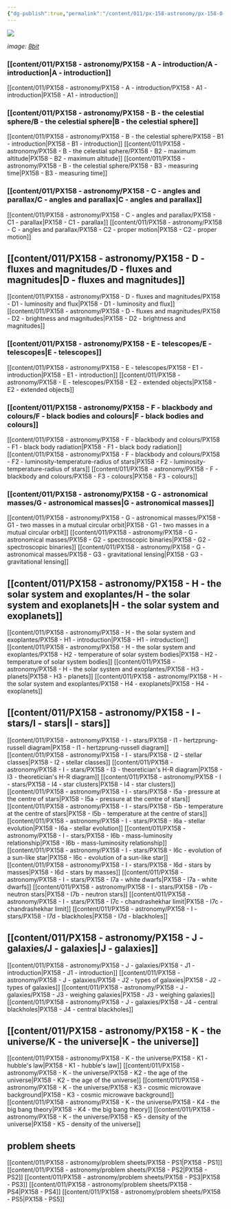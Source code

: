 ```yaml
---
{"dg-publish":true,"permalink":"/content/011/px-158-astronomy/px-158-0-astronomy/","pinned":true,"noteIcon":"2","created":"2025-08-27T13:14:05.000+01:00","updated":"2025-02-12T16:50:44.000+00:00"}
---
```


<img src = 'https://i.pinimg.com/originals/ec/b9/c2/ecb9c2d3d68104257d36ef064f2cc1bc.gif' class = 'banner'>

*image: [8bit](https://coub.com/view/25m17o)*
### [[content/011/PX158 - astronomy/PX158 - A - introduction/A - introduction\|A - introduction]]
[[content/011/PX158 - astronomy/PX158 - A - introduction/PX158 - A1 - introduction\|PX158 - A1 - introduction]]
### [[content/011/PX158 - astronomy/PX158 - B - the celestial sphere/B - the celestial sphere\|B - the celestial sphere]]
[[content/011/PX158 - astronomy/PX158 - B - the celestial sphere/PX158 - B1 - introduction\|PX158 - B1 - introduction]]
[[content/011/PX158 - astronomy/PX158 - B - the celestial sphere/PX158 - B2 - maximum altitude\|PX158 - B2 - maximum altitude]]
[[content/011/PX158 - astronomy/PX158 - B - the celestial sphere/PX158 - B3 - measuring time\|PX158 - B3 - measuring time]]
### [[content/011/PX158 - astronomy/PX158 - C - angles and parallax/C - angles and parallax\|C - angles and parallax]]
[[content/011/PX158 - astronomy/PX158 - C - angles and parallax/PX158 - C1 - parallax\|PX158 - C1 - parallax]]
[[content/011/PX158 - astronomy/PX158 - C - angles and parallax/PX158 - C2 - proper motion\|PX158 - C2 - proper motion]]
## [[content/011/PX158 - astronomy/PX158 - D - fluxes and magnitudes/D - fluxes and magnitudes\|D - fluxes and magnitudes]]
[[content/011/PX158 - astronomy/PX158 - D - fluxes and magnitudes/PX158 - D1 - luminosity and flux\|PX158 - D1 - luminosity and flux]]
[[content/011/PX158 - astronomy/PX158 - D - fluxes and magnitudes/PX158 - D2 - brightness and magnitudes\|PX158 - D2 - brightness and magnitudes]]
### [[content/011/PX158 - astronomy/PX158 - E - telescopes/E - telescopes\|E - telescopes]]
[[content/011/PX158 - astronomy/PX158 - E - telescopes/PX158 - E1 - introduction\|PX158 - E1 - introduction]]
[[content/011/PX158 - astronomy/PX158 - E - telescopes/PX158 - E2 - extended objects\|PX158 - E2 - extended objects]]
### [[content/011/PX158 - astronomy/PX158 - F - blackbody and colours/F - black bodies and colours\|F - black bodies and colours]]
[[content/011/PX158 - astronomy/PX158 - F - blackbody and colours/PX158 - F1 - black body radiation\|PX158 - F1 - black body radiation]]
[[content/011/PX158 - astronomy/PX158 - F - blackbody and colours/PX158 - F2 - luminosity-temperature-radius of stars\|PX158 - F2 - luminosity-temperature-radius of stars]]
[[content/011/PX158 - astronomy/PX158 - F - blackbody and colours/PX158 - F3 - colours\|PX158 - F3 - colours]]
### [[content/011/PX158 - astronomy/PX158 - G - astronomical masses/G - astronomical masses\|G - astronomical masses]]
[[content/011/PX158 - astronomy/PX158 - G - astronomical masses/PX158 - G1 - two masses in a mutual circular orbit\|PX158 - G1 - two masses in a mutual circular orbit]]
[[content/011/PX158 - astronomy/PX158 - G - astronomical masses/PX158 - G2 - spectroscopic binaries\|PX158 - G2 - spectroscopic binaries]]
[[content/011/PX158 - astronomy/PX158 - G - astronomical masses/PX158 - G3 - gravitational lensing\|PX158 - G3 - gravitational lensing]]
## [[content/011/PX158 - astronomy/PX158 - H - the solar system and exoplantes/H - the solar system and exoplanets\|H - the solar system and exoplanets]]
[[content/011/PX158 - astronomy/PX158 - H - the solar system and exoplantes/PX158 - H1 - introduction\|PX158 - H1 - introduction]]
[[content/011/PX158 - astronomy/PX158 - H - the solar system and exoplantes/PX158 - H2 - temperature of solar system bodies\|PX158 - H2 - temperature of solar system bodies]]
[[content/011/PX158 - astronomy/PX158 - H - the solar system and exoplantes/PX158 - H3 - planets\|PX158 - H3 - planets]]
[[content/011/PX158 - astronomy/PX158 - H - the solar system and exoplantes/PX158 - H4 - exoplanets\|PX158 - H4 - exoplanets]]
## [[content/011/PX158 - astronomy/PX158 - I - stars/I - stars\|I - stars]]
[[content/011/PX158 - astronomy/PX158 - I - stars/PX158 - I1 - hertzprung-russell diagram\|PX158 - I1 - hertzprung-russell diagram]]
[[content/011/PX158 - astronomy/PX158 - I - stars/PX158 - I2 - stellar classes\|PX158 - I2 - stellar classes]]
[[content/011/PX158 - astronomy/PX158 - I - stars/PX158 - I3 - theoretician's H-R diagram\|PX158 - I3 - theoretician's H-R diagram]]
[[content/011/PX158 - astronomy/PX158 - I - stars/PX158 - I4 - star clusters\|PX158 - I4 - star clusters]]
[[content/011/PX158 - astronomy/PX158 - I - stars/PX158 - I5a - pressure at the centre of stars\|PX158 - I5a - pressure at the centre of stars]]
[[content/011/PX158 - astronomy/PX158 - I - stars/PX158 - I5b - temperature at the centre of stars\|PX158 - I5b - temperature at the centre of stars]]
[[content/011/PX158 - astronomy/PX158 - I - stars/PX158 - I6a - stellar evolution\|PX158 - I6a - stellar evolution]]
[[content/011/PX158 - astronomy/PX158 - I - stars/PX158 - I6b - mass-luminosity relationship\|PX158 - I6b - mass-luminosity relationship]]
[[content/011/PX158 - astronomy/PX158 - I - stars/PX158 - I6c - evolution of a sun-like star\|PX158 - I6c - evolution of a sun-like star]]
[[content/011/PX158 - astronomy/PX158 - I - stars/PX158 - I6d - stars by masses\|PX158 - I6d - stars by masses]]
[[content/011/PX158 - astronomy/PX158 - I - stars/PX158 - I7a - white dwarfs\|PX158 - I7a - white dwarfs]]
[[content/011/PX158 - astronomy/PX158 - I - stars/PX158 - I7b - neutron stars\|PX158 - I7b - neutron stars]]
[[content/011/PX158 - astronomy/PX158 - I - stars/PX158 - I7c - chandrashekhar limit\|PX158 - I7c - chandrashekhar limit]]
[[content/011/PX158 - astronomy/PX158 - I - stars/PX158 - I7d - blackholes\|PX158 - I7d - blackholes]]
## [[content/011/PX158 - astronomy/PX158 - J - galaxies/J - galaxies\|J - galaxies]]
[[content/011/PX158 - astronomy/PX158 - J - galaxies/PX158 - J1 - introduction\|PX158 - J1 - introduction]]
[[content/011/PX158 - astronomy/PX158 - J - galaxies/PX158 - J2 - types of galaxies\|PX158 - J2 - types of galaxies]]
[[content/011/PX158 - astronomy/PX158 - J - galaxies/PX158 - J3 - weighing galaxies\|PX158 - J3 - weighing galaxies]]
[[content/011/PX158 - astronomy/PX158 - J - galaxies/PX158 - J4 - central blackholes\|PX158 - J4 - central blackholes]]
## [[content/011/PX158 - astronomy/PX158 - K - the universe/K - the universe\|K - the universe]]
[[content/011/PX158 - astronomy/PX158 - K - the universe/PX158 - K1 - hubble's law\|PX158 - K1 - hubble's law]]
[[content/011/PX158 - astronomy/PX158 - K - the universe/PX158 - K2 - the age of the universe\|PX158 - K2 - the age of the universe]]
[[content/011/PX158 - astronomy/PX158 - K - the universe/PX158 - K3 - cosmic microwave background\|PX158 - K3 - cosmic microwave background]]
[[content/011/PX158 - astronomy/PX158 - K - the universe/PX158 - K4 - the big bang theory\|PX158 - K4 - the big bang theory]]
[[content/011/PX158 - astronomy/PX158 - K - the universe/PX158 - K5 - density of the universe\|PX158 - K5 - density of the universe]]
## problem sheets
[[content/011/PX158 - astronomy/problem sheets/PX158 - PS1\|PX158 - PS1]]
[[content/011/PX158 - astronomy/problem sheets/PX158 - PS2\|PX158 - PS2]]
[[content/011/PX158 - astronomy/problem sheets/PX158 - PS3\|PX158 - PS3]]
[[content/011/PX158 - astronomy/problem sheets/PX158 - PS4\|PX158 - PS4]]
[[content/011/PX158 - astronomy/problem sheets/PX158 - PS5\|PX158 - PS5]]